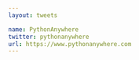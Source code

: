 ```yaml
---
layout: tweets

name: PythonAnywhere
twitter: pythonanywhere
url: https://www.pythonanywhere.com
---
```

